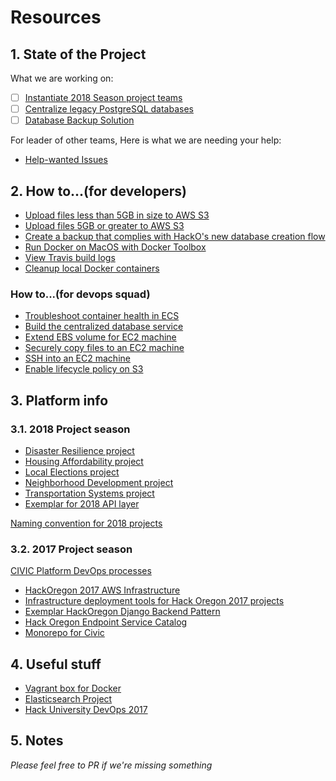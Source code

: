 # Resources

## 1. State of the Project

What we are working on:

- [ ] [Instantiate 2018 Season project teams](https://github.com/hackoregon/civic-devops/projects/1)
- [ ] [Centralize legacy PostgreSQL databases](https://github.com/hackoregon/civic-devops/projects/2)
- [ ] [Database Backup Solution](https://github.com/hackoregon/civic-devops/projects/3)

For leader of other teams, Here is what we are needing your help:

- [Help-wanted Issues](https://github.com/hackoregon/civic-devops/labels/help%20wanted)

## 2. How to...(for developers)

* [Upload files less than 5GB in size to AWS S3](https://github.com/hackoregon/civic-devops/blob/master/docs/HOWTO-upload-small-files-to-S3.md)
* [Upload files 5GB or greater to AWS S3](https://github.com/hackoregon/civic-devops/blob/master/docs/HOWTO-upload-large-files-to-S3.md)
* [Create a backup that complies with HackO's new database creation flow](https://github.com/hackoregon/civic-devops/blob/master/docs/HOWTO-create-backup-for-new-database-creation.md)
* [Run Docker on MacOS with Docker Toolbox](https://github.com/hackoregon/devops-17/blob/master/HOWTO%20Guides/HOWTO-Docker-on-OSX-with-Docker-Toolbox.md)
* [View Travis build logs](https://github.com/hackoregon/devops-17/blob/master/HOWTO%20Guides/HOWTO-Travis-view-build-logs.md)
* [Cleanup local Docker containers](https://github.com/hackoregon/devops-17/blob/master/HOWTO%20Guides/HOWTO%20Cleanup%20Docker%20Containers%20and%20Images.md)

### How to...(for devops squad)
* [Troubleshoot container health in ECS](https://github.com/hackoregon/devops-17/blob/master/HOWTO%20Guides/HOWTO%20Troubleshoot%20backend%20container%20health%20in%20CloudFormation%20EC2%20Container%20Service.md)
* [Build the centralized database service](https://github.com/hackoregon/civic-devops/blob/master/docs/HOWTO-rebuild-the-centralized-database-service.md)
* [Extend EBS volume for EC2 machine](https://github.com/hackoregon/civic-devops/blob/master/docs/HOWTO-extend-EBS-Volume-size.md)
* [Securely copy files to an EC2 machine](https://github.com/hackoregon/civic-devops/blob/master/docs/HOWTO-securely-copy-local-files-to-an-EC2-instance.md)
* [SSH into an EC2 machine](https://github.com/hackoregon/civic-devops/blob/master/docs/HOWTO-ssh-into-EC2-instance.md)
* [Enable lifecycle policy on S3](https://github.com/hackoregon/civic-devops/blob/master/docs/HOWTO-S3-lifecycle-transition-objects.md)

## 3. Platform info

### 3.1. 2018 Project season

* [Disaster Resilience project](https://github.com/hackoregon/disaster-resilience)
* [Housing Affordability project](https://github.com/hackoregon/housing-2018)
* [Local Elections project](https://github.com/hackoregon/elections-2018)
* [Neighborhood Development project](https://github.com/hackoregon/neighborhoods-2018)
* [Transportation Systems project](https://github.com/hackoregon/transportation-systems)
* [Exemplar for 2018 API layer](https://github.com/hackoregon/backend-examplar-2018)

[Naming convention for 2018 projects](https://github.com/hackoregon/civic-devops/issues/1)

### 3.2. 2017 Project season

[CIVIC Platform DevOps processes](https://github.com/hackoregon/Civic-platform-info/blob/master/devOps-info.md)

* [HackOregon 2017 AWS Infrastructure](https://github.com/hackoregon/hackoregon-aws-infrastructure)
* [Infrastructure deployment tools for Hack Oregon 2017 projects](https://github.com/hackoregon/devops-17)
* [Exemplar HackOregon Django Backend Pattern](https://github.com/hackoregon/backend-service-pattern)
* [Hack Oregon Endpoint Service Catalog](https://github.com/hackoregon/endpoint-service-catalog)
* [Monorepo for Civic](https://github.com/hackoregon/civic)

## 4. Useful stuff

* [Vagrant box for Docker](https://github.com/hackoregon/vagrant-for-docker)
* [Elasticsearch Project](https://github.com/adpeters/housing-2018)
* [Hack University DevOps 2017](https://github.com/hackoregon/hacku-devops-2017/wiki)

## 5. Notes

*Please feel free to PR if we're missing something*
